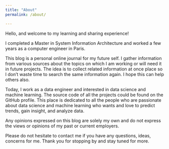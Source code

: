 ```yaml
---
title: "About"
permalink: /about/

---
```



Hello, and welcome to my learning and sharing experience!

I completed a Master in System Information Architecture and worked a few years as a computer engineer in Paris.

This blog is a personal online journal for my future self. I gather information from various sources about the topics on which I am working or will need it in future projects. The idea is to collect related information at once place so I don’t waste time to search the same information again. I hope this can help others also.

Today, I work as a data engineer and interested in data science and machine learning. The source code of all the projects could be found on the GitHub profile. This place is dedicated to all the people who are passionate about data science and machine learning who wants and love to predict trends, gain insight, and analyze data.

Any opinions expressed on this blog are solely my own and do not express the views or opinions of my past or current employers.

Please do not hesitate to contact me if you have any questions, ideas, concerns for me.
Thank you for stopping by and stay tuned for more.

